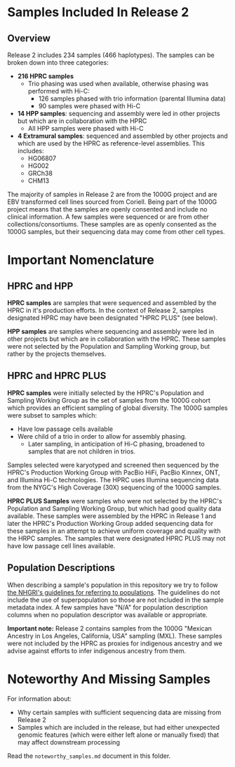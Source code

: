 # Samples Included In Release 2

## Overview
Release 2 includes 234 samples (466 haplotypes). The samples can be broken down into three categories:
* **216 HPRC samples**
  * Trio phasing was used when available, otherwise phasing was performed with Hi-C:
    * 126 samples phased with trio information (parental Illumina data)
    * 90 samples were phased with Hi-C
* **14 HPP samples**: sequencing and assembly were led in other projects but which are in collaboration with the HPRC
  * All HPP samples were phased with Hi-C
* **4 Extramural samples**: sequenced and assembled by other projects and which are used by the HPRC as reference-level assemblies. This includes:
  * HG06807
  * HG002
  * GRCh38
  * CHM13

The majority of samples in Release 2 are from the 1000G project and are EBV transformed cell lines sourced from Coriell. Being part of the 1000G project means that the samples are openly consented and include no clinical information. A few samples were sequenced or are from other collections/consortiums. These samples are as openly consented as the 1000G samples, but their sequencing data may come from other cell types.

# Important Nomenclature
## HPRC and HPP
**HPRC samples** are samples that were sequenced and assembled by the HPRC in it's production efforts. In the context of Release 2, samples designated HPRC may have been designated "HPRC PLUS" (see below).

**HPP samples** are samples where sequencing and assembly were led in other projects but which are in collaboration with the HPRC. These samples were not selected by the Population and Sampling Working group, but rather by the projects themselves.

## HPRC and HPRC PLUS
**HPRC samples** were initially selected by the HPRC's Population and Sampling Working Group as the set of samples from the 1000G cohort which provides an efficient sampling of global diversity. The 1000G samples were subset to samples which:
* Have low passage cells available
* Were child of a trio in order to allow for assembly phasing. 
    * Later sampling, in anticipation of Hi-C phasing, broadened to samples that are not children in trios.

Samples selected were karyotyped and screened then sequenced by the HPRC's Production Working Group with PacBio HiFi, PacBio Kinnex, ONT, and Illumina Hi-C technologies. The HPRC uses Illumina sequencing data from the NYGC's High Coverage (30X) sequencing of the 1000G samples.

**HPRC PLUS Samples** were samples who were not selected by the HPRC's Population and Sampling Working Group, but which had good quality data available. These samples were assembled by the HPRC in Release 1 and later the HPRC's Production Working Group added sequencing data for these samples in an attempt to achieve uniform coverage and quality with the HRPC samples. The samples that were designated HPRC PLUS may not have low passage cell lines available.

##  Population Descriptions

When describing a sample's population in this repository we try to follow [the NHGRI's guidelines for referring to populations](https://catalog.coriell.org/1/NHGRI/About/Guidelines-for-Referring-to-Populations). The guidelines do not include the use of superpopulation so those are not included in the sample metadata index. A few samples have "N/A" for population description columns when no population descriptor was available or appropriate.

**Important note:** Release 2 contains samples from the 1000G "Mexican Ancestry in Los Angeles, California, USA" sampling (MXL). These samples were not included by the HPRC as proxies for indigenous ancestry and we advise against efforts to infer indigenous ancestry from them.

# Noteworthy And Missing Samples

For information about:
* Why certain samples with sufficient sequencing data are missing from Release 2
* Samples which are included in the release, but had either unexpected genomic features (which were either left alone or manually fixed) that may affect downstream processing

Read the `noteworthy_samples.md` document in this folder.
